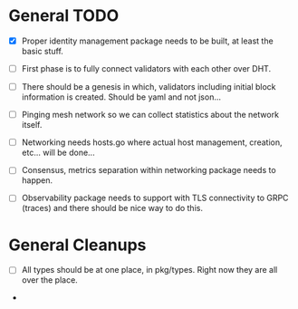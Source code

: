 # General TODO

- [x] Proper identity management package needs to be built, at least the basic stuff.
- [ ] First phase is to fully connect validators with each other over DHT.
- [ ] There should be a genesis in which, validators including initial block information is created. Should be yaml and not json...
- [ ] Pinging mesh network so we can collect statistics about the network itself.
- [ ] Networking needs hosts.go where actual host management, creation, etc... will be done...
- [ ] Consensus, metrics separation within networking package needs to happen. 
- [ ] Observability package needs to support with TLS connectivity to GRPC (traces) and there should be nice way to do this.


# General Cleanups

- [ ] All types should be at one place, in pkg/types. Right now they are all over the place.
- 